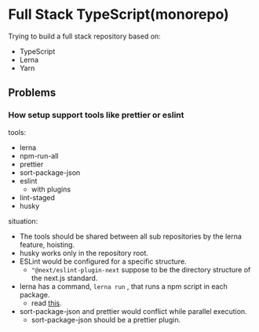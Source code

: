 # Full Stack TypeScript(monorepo)

Trying to build a full stack repository based on:

- TypeScript
- Lerna
- Yarn

## Problems

### How setup support tools like prettier or eslint

tools:

- lerna
- npm-run-all
- prettier
- sort-package-json
- eslint
    - with plugins
- lint-staged
- husky

situation:

- The tools should be shared between all sub repositories by the lerna feature, hoisting.
- husky works only in the repository root.
- ESLint would be configured for a specific structure.
  - `"@next/eslint-plugin-next` suppose to be the directory structure of the next.js standard.
- lerna has a command, `lerna run` , that runs a npm script in each package.
    - read [this](https://github.com/okonet/lint-staged#how-to-use-lint-staged-in-a-multi-package-monorepo).
- sort-package-json and prettier would conflict while parallel execution.
    - sort-package-json should be a prettier plugin.
